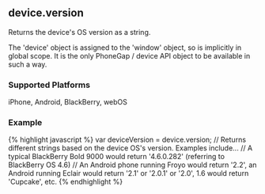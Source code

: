 device.version
--------------
Returns the device's OS version as a string.

The 'device' object is assigned to the 'window' object, so is implicitly in global scope. It is the only PhoneGap / device API object to be available in such a way.

### Supported Platforms ###
iPhone, Android, BlackBerry, webOS

### Example ###
{% highlight javascript %}
var deviceVersion = device.version;
// Returns different strings based on the device OS's version. Examples include...
// A typical BlackBerry Bold 9000 would return '4.6.0.282' (referring to BlackBerry OS 4.6)
// An Android phone running Froyo would return '2.2', an Android running Eclair would return '2.1' or '2.0.1' or '2.0', 1.6 would return 'Cupcake', etc.
{% endhighlight %}